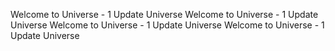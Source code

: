 Welcome to Universe - 1
Update Universe
Welcome to Universe - 1
Update Universe
Welcome to Universe - 1
Update Universe
Welcome to Universe - 1
Update Universe
